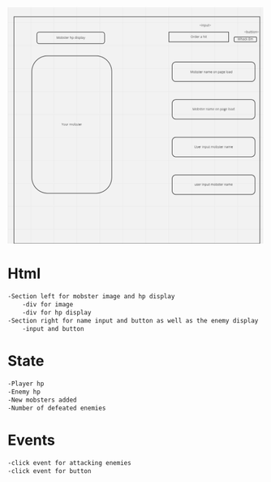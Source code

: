 ![Wireframe](./assets/Fighter%20game%20wireframe.png)

# Html

    -Section left for mobster image and hp display
        -div for image
        -div for hp display
    -Section right for name input and button as well as the enemy display
        -input and button

# State

    -Player hp
    -Enemy hp
    -New mobsters added
    -Number of defeated enemies

# Events

    -click event for attacking enemies
    -click event for button
